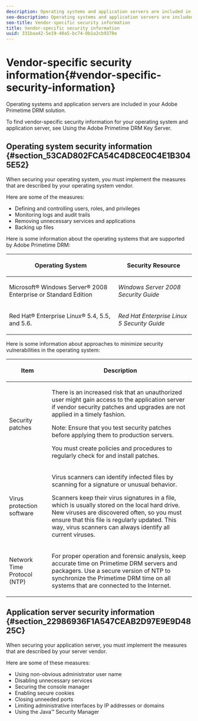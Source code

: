 ```yaml
---
description: Operating systems and application servers are included in your Adobe Primetime DRM solution.
seo-description: Operating systems and application servers are included in your Adobe Primetime DRM solution.
seo-title: Vendor-specific security information
title: Vendor-specific security information
uuid: 331baa42-5e19-40a5-bc74-0b1a2cb9370e
---
```


# Vendor-specific security information{#vendor-specific-security-information}

Operating systems and application servers are included in your Adobe Primetime DRM solution.

To find vendor-specific security information for your operating system and application server, see Using the Adobe Primetime DRM Key Server.

## Operating system security information {#section_53CAD802FCA54C4D8CE0C4E1B3045E52}

When securing your operating system, you must implement the measures that are described by your operating system vendor.

Here are some of the measures:

* Defining and controlling users, roles, and privileges 
* Monitoring logs and audit trails 
* Removing unnecessary services and applications 
* Backing up files

Here is some information about the operating systems that are supported by Adobe Primetime DRM: 

<table frame="all" colsep="1" rowsep="1" class="+ topic/table adobe-d/table " id="table_ugl_kjz_n4"> 
 <thead class="- topic/thead "> 
  <tr rowsep="1" class="- topic/row "> 
   <th colname="1" class="- topic/entry entry"> <p class="- topic/p ">Operating System </p> </th> 
   <th colname="2" class="- topic/entry entry"> <p class="- topic/p ">Security Resource </p> </th> 
  </tr> 
 </thead>
 <tbody class="- topic/tbody "> 
  <tr rowsep="1" class="- topic/row "> 
   <td colname="1" class="- topic/entry "> <p class="- topic/p ">Microsoft® Windows Server® 2008 Enterprise or Standard Edition </p> </td> 
   <td colname="2" class="- topic/entry "> <p class="- topic/p "><i class="+ topic/ph hi-d/i ">Windows Server 2008 Security Guide</i> </p> </td> 
  </tr> 
  <tr rowsep="0" class="- topic/row "> 
   <td colname="1" class="- topic/entry "> <p class="- topic/p ">Red Hat® Enterprise Linux® 5.4, 5.5, and 5.6. </p> </td> 
   <td colname="2" class="- topic/entry "> <p class="- topic/p "><i class="+ topic/ph hi-d/i ">Red Hat Enterprise Linux 5 Security Guide</i> </p> </td> 
  </tr> 
 </tbody> 
</table>

Here is some information about approaches to minimize security vulnerabilities in the operating system: 

<table frame="all" colsep="1" rowsep="1" class="+ topic/table adobe-d/table " id="table_whl_kjz_n4"> 
 <thead class="- topic/thead "> 
  <tr rowsep="1" class="- topic/row "> 
   <th colname="1" class="- topic/entry entry"> <p class="- topic/p ">Item </p> </th> 
   <th colname="2" class="- topic/entry entry"> <p class="- topic/p ">Description </p> </th> 
  </tr> 
 </thead>
 <tbody class="- topic/tbody "> 
  <tr rowsep="1" class="- topic/row "> 
   <td colname="1" class="- topic/entry "> <p class="- topic/p ">Security patches </p> </td> 
   <td colname="2" class="- topic/entry "> <p class="- topic/p ">There is an increased risk that an unauthorized user might gain access to the application server if vendor security patches and upgrades are not applied in a timely fashion. </p> <p>Note:  Ensure that you test security patches before applying them to production servers. </p> <p class="- topic/p ">You must create policies and procedures to regularly check for and install patches. </p> </td> 
  </tr> 
  <tr rowsep="1" class="- topic/row "> 
   <td colname="1" class="- topic/entry "> <p class="- topic/p ">Virus protection software </p> </td> 
   <td colname="2" class="- topic/entry "> <p class="- topic/p ">Virus scanners can identify infected files by scanning for a signature or unusual behavior. </p> <p>Scanners keep their virus signatures in a file, which is usually stored on the local hard drive. New viruses are discovered often, so you must ensure that this file is regularly updated. This way, virus scanners can always identify all current viruses. </p> </td> 
  </tr> 
  <tr rowsep="0" class="- topic/row "> 
   <td colname="1" class="- topic/entry "> <p class="- topic/p ">Network Time Protocol (NTP) </p> </td> 
   <td colname="2" class="- topic/entry "> <p class="- topic/p ">For proper operation and forensic analysis, keep accurate time on Primetime DRM servers and packagers. Use a secure version of NTP to synchronize the Primetime DRM time on all systems that are connected to the Internet. </p> </td> 
  </tr> 
 </tbody> 
</table>

## Application server security information {#section_22986936F1A547CEAB2D97E9E9D4825C}

When securing your application server, you must implement the measures that are described by your server vendor.

Here are some of these measures:

* Using non-obvious administrator user name 
* Disabling unnecessary services 
* Securing the console manager 
* Enabling secure cookies 
* Closing unneeded ports 
* Limiting administrative interfaces by IP addresses or domains 
* Using the Java™ Security Manager

